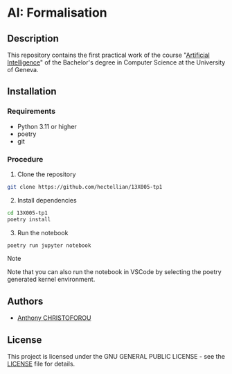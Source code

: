 # AI: Formalisation 

## Description

This repository contains the first practical work of the course "[Artificial Intelligence](https://moodle.unige.ch/course/view.php?id=3706)" of the Bachelor's degree in Computer Science at the University of Geneva.

## Installation

### Requirements

- Python 3.11 or higher
- poetry
- git

### Procedure

1. Clone the repository

```bash
git clone https://github.com/hectellian/13X005-tp1
```

2. Install dependencies

```bash
cd 13X005-tp1
poetry install
```

3. Run the notebook

```bash
poetry run jupyter notebook
```

> [!NOTE]
> Note that you can also run the notebook in VSCode by selecting the poetry generated kernel environment.

## Authors

- [Anthony CHRISTOFOROU](https://github.com/hectellian)

## License

This project is licensed under the GNU GENERAL PUBLIC LICENSE - see the [LICENSE](LICENSE) file for details.
